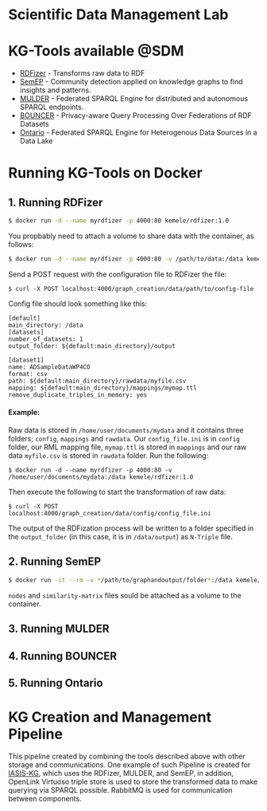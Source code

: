# Scientific Data Management Lab 


# KG-Tools available @SDM

- [RDFizer](https://github.com/SDM-TIB/rdfizer) - Transforms raw data to RDF 
- [SemEP](https://github.com/SDM-TIB/SemEP-Node) - Community detection applied on knowledge graphs to find insights and patterns.
- [MULDER](https://github.com/SDM-TIB/MULDER) - Federated SPARQL Engine for distributed and autonomous SPARQL endpoints.
- [BOUNCER](https://github.com/SDM-TIB/BOUNCER) - Privacy-aware Query Processing Over Federations of RDF Datasets
- [Ontario](https://github.com/SDM-TIB/Ontario) - Federated SPARQL Engine for Heterogenous Data Sources in a Data Lake


# Running KG-Tools on Docker 


## 1. Running RDFizer
```bash
$ docker run -d --name myrdfizer -p 4000:80 kemele/rdfizer:1.0
```
You propbably need to attach a volume to share data with the container, as follows:
```bash
$ docker run -d --name myrdfizer -p 4000:80 -v /path/to/data:/data kemele/rdfizer:1.0
```
Send a POST request with the configuration file to RDFizer the file:
```
$ curl -X POST localhost:4000/graph_creation/data/path/to/config-file
```
Config file should look something like this:
```
[default]
main_directory: /data
[datasets]
number_of_datasets: 1
output_folder: ${default:main_directory}/output

[dataset1]
name: ADSampleDataWP4CO
format: csv
path: ${default:main_directory}/rawdata/myfile.csv
mapping: ${default:main_directory}/mappings/mymap.ttl
remove_duplicate_triples_in_memory: yes
```

#### Example:
Raw data is stored in `/home/user/documents/mydata` and it contains three folders; `config`, `mappings` and `rawdata`. Our `config_file.ini` is in `config` folder, our RML mapping file, `mymap.ttl` is stored in `mappings` and our raw data `myfile.csv` is stored in `rawdata` folder. Run the following:
```
$ docker run -d --name myrdfizer -p 4000:80 -v /home/user/documents/mydata:/data kemele/rdfizer:1.0
```
Then execute the following to start the transformation of raw data:
```
$ curl -X POST localhost:4000/graph_creation/data/config/config_file.ini 
```
The output of the RDFization process will be written to a folder specified in the `output_folder` (in this case, it is in `/data/output`) as `N-Triple` file.

## 2. Running SemEP

```bash
$ docker run -it --rm -v */path/to/graphandoutput/folder*:/data kemele/semep-node:20-04-18 semEP-node <nodes> <similarity matrix> <threshold>
```
`nodes` and `similarity-matrix` files sould be attached as a volume to the container. 

## 3. Running MULDER

## 4. Running BOUNCER

## 5. Running Ontario

# KG Creation and Management Pipeline

This pipeline created by combining the tools described above with other storage and communications. One example of such Pipeline is created for [IASIS-KG](https://github.com/SDM-TIB/IASIS-KG), which uses the RDFizer, MULDER, and SemEP, in addition, OpenLink Virtuoso triple store is used to store the transformed data to make querying via SPARQL possible. RabbitMQ is used for communication between components.  

